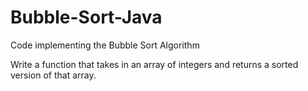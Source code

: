 # Bubble-Sort-Java
Code implementing the Bubble Sort Algorithm

Write a function that takes in an array of integers and returns a sorted version of that array.
